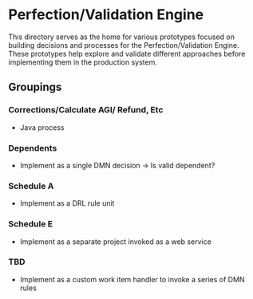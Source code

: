 # Perfection/Validation Engine

This directory serves as the home for various prototypes focused on building decisions and processes for the Perfection/Validation Engine. These prototypes help explore and validate different approaches before implementing them in the production system.

## Groupings

### Corrections/Calculate AGI/ Refund, Etc

- Java process

### Dependents

- Implement as a single DMN decision -> Is valid dependent?

### Schedule A

- Implement as a DRL rule unit

### Schedule E

- Implement as a separate project invoked as a web service

### TBD

- Implement as a custom work item handler to invoke a series of DMN rules
